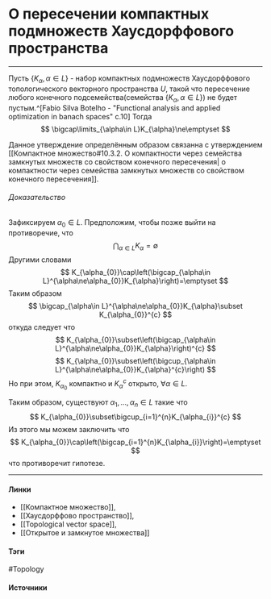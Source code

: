 # О пересечении компактных подмножеств Хаусдорффового пространства
***
Пусть $\{K_{\alpha},\alpha\in L\}$ - набор компактных подмножеств Хаусдорффового топологического векторного пространства $U$, такой что пересечение любого конечного подсемейства(семейства $\{K_{\alpha},\alpha\in L\}$) не будет пустым.^[Fabio Silva Botelho - "Functional analysis and applied optimization in banach spaces" c.10]
Тогда 
$$
\bigcap\limits_{\alpha\in L}K_{\alpha}\ne\emptyset
$$

Данное утверждение определённым образом связанна с утверждением [[Компактное множество#10.3.2. О компактности через семейства замкнутых множеств со свойством конечного пересечения| о компактности через семейства замкнутых множеств со свойством конечного пересечения]].
###### Доказательство
Зафиксируем $\alpha_{0}\in L$. Предположим, чтобы позже выйти на противоречие, что
$$
\bigcap_{\alpha\in L}K_{\alpha}=\emptyset
$$
Другими словами
$$
K_{\alpha_{0}}\cap\left(\bigcap_{\alpha\in L}^{\alpha\ne\alpha_{0}}K_{\alpha}\right)=\emptyset
$$
Таким образом
$$
\bigcap_{\alpha\in L}^{\alpha\ne\alpha_{0}}K_{\alpha}\subset K_{\alpha_{0}}^{c}
$$
откуда следует что
$$
K_{\alpha_{0}}\subset\left(\bigcap_{\alpha\in L}^{\alpha\ne\alpha_{0}}K_{\alpha}\right)^{c}
$$
$$
K_{\alpha_{0}}\subset\left(\bigcup_{\alpha\in L}^{\alpha\ne\alpha_{0}}K_{\alpha}^{c}\right)
$$
Но при этом, $K_{\alpha_{0}}$ компактно и $K_{\alpha}^{c}$ открыто, $\forall\alpha\in L$.

Таким образом, существуют $\alpha_{1},\dots,\alpha_{n}\in L$ такие что
$$
K_{\alpha_{0}}\subset\bigcup_{i=1}^{n}K_{\alpha_{i}}^{c}
$$
Из этого мы можем заключить что
$$
K_{\alpha_{0}}\cap\left(\bigcap_{i=1}^{n}K_{\alpha_{i}}\right)=\emptyset
$$
что противоречит гипотезе.
***
#### Линки
- [[Компактное множество]],
- [[Хаусдорффово пространство]],
- [[Topological vector space]],
- [[Открытое и замкнутое множества]]
#### Тэги
 #Topology 
#### Источники